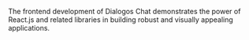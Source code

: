 The frontend development of Dialogos Chat demonstrates the power of React.js and related libraries in building robust and visually appealing applications.
